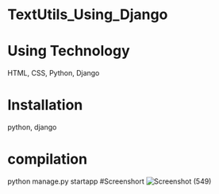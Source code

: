 # TextUtils_Using_Django
# Using Technology
HTML, CSS, Python, Django
# Installation
python, django
# compilation
python manage.py startapp <appname>
#Screenshort
![Screenshot (549)](https://user-images.githubusercontent.com/93989396/219712542-69da5f22-a057-4f29-b02c-e9519f7c69b0.png)
